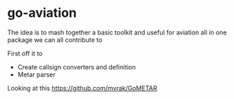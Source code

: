go-aviation
===========

The idea is to mash together a basic toolkit and useful for aviation
all in one package we can all contribute to

First off it to 
- Create callsign converters and definition
- Metar parser

Looking at this
https://github.com/mvrak/GoMETAR

